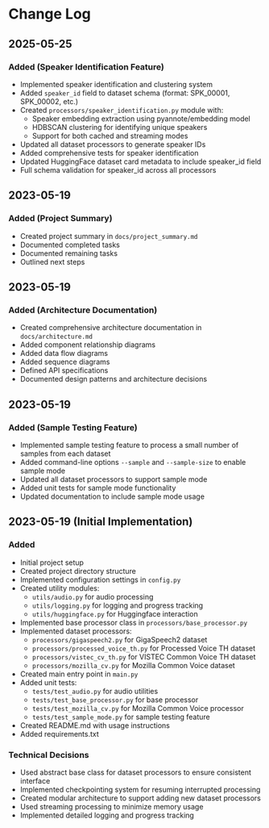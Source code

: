 # Change Log

## 2025-05-25

### Added (Speaker Identification Feature)
- Implemented speaker identification and clustering system
- Added `speaker_id` field to dataset schema (format: SPK_00001, SPK_00002, etc.)
- Created `processors/speaker_identification.py` module with:
  - Speaker embedding extraction using pyannote/embedding model
  - HDBSCAN clustering for identifying unique speakers
  - Support for both cached and streaming modes
- Updated all dataset processors to generate speaker IDs
- Added comprehensive tests for speaker identification
- Updated HuggingFace dataset card metadata to include speaker_id field
- Full schema validation for speaker_id across all processors

## 2023-05-19

### Added (Project Summary)
- Created project summary in `docs/project_summary.md`
- Documented completed tasks
- Documented remaining tasks
- Outlined next steps

## 2023-05-19

### Added (Architecture Documentation)
- Created comprehensive architecture documentation in `docs/architecture.md`
- Added component relationship diagrams
- Added data flow diagrams
- Added sequence diagrams
- Defined API specifications
- Documented design patterns and architecture decisions

## 2023-05-19

### Added (Sample Testing Feature)
- Implemented sample testing feature to process a small number of samples from each dataset
- Added command-line options `--sample` and `--sample-size` to enable sample mode
- Updated all dataset processors to support sample mode
- Added unit tests for sample mode functionality
- Updated documentation to include sample mode usage

## 2023-05-19 (Initial Implementation)

### Added
- Initial project setup
- Created project directory structure
- Implemented configuration settings in `config.py`
- Created utility modules:
  - `utils/audio.py` for audio processing
  - `utils/logging.py` for logging and progress tracking
  - `utils/huggingface.py` for Huggingface interaction
- Implemented base processor class in `processors/base_processor.py`
- Implemented dataset processors:
  - `processors/gigaspeech2.py` for GigaSpeech2 dataset
  - `processors/processed_voice_th.py` for Processed Voice TH dataset
  - `processors/vistec_cv_th.py` for VISTEC Common Voice TH dataset
  - `processors/mozilla_cv.py` for Mozilla Common Voice dataset
- Created main entry point in `main.py`
- Added unit tests:
  - `tests/test_audio.py` for audio utilities
  - `tests/test_base_processor.py` for base processor
  - `tests/test_mozilla_cv.py` for Mozilla Common Voice processor
  - `tests/test_sample_mode.py` for sample testing feature
- Created README.md with usage instructions
- Added requirements.txt

### Technical Decisions
- Used abstract base class for dataset processors to ensure consistent interface
- Implemented checkpointing system for resuming interrupted processing
- Created modular architecture to support adding new dataset processors
- Used streaming processing to minimize memory usage
- Implemented detailed logging and progress tracking